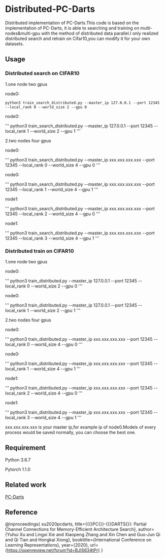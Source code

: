 # Distributed-PC-Darts
Distributed implementation of PC-Darts.This code is based on the implementation of PC-Darts, it is able to searching and training on multi-nodes&amp;multi-gpu with the method of distributed data parallel.I only realized distributed search and retrain on Cifar10,you can modify it for your own datasets.

## Usage
### Distributed search on CIFAR10

1.one node two gpus

node0:

    python3 train_search_distributed.py --master_ip 127.0.0.1 --port 12345 --local_rank 0 --world_size 2 --gpu 0

node0:

'''
    python3 train_search_distributed.py --master_ip 127.0.0.1 --port 12345 --local_rank 1 --world_size 2 --gpu 1
'''

2.two nodes four gpus

node0:

'''
python3 train_search_distributed.py --master_ip xxx.xxx.xxx.xxx --port 12345 --local_rank 0 --world_size 4 --gpu 0
'''

node0:

'''
python3 train_search_distributed.py --master_ip xxx.xxx.xxx.xxx --port 12345 --local_rank 1 --world_size 4 --gpu 1
'''

node1:

'''
python3 train_search_distributed.py --master_ip xxx.xxx.xxx.xxx --port 12345 --local_rank 2 --world_size 4 --gpu 0
'''

node1:

'''
python3 train_search_distributed.py --master_ip xxx.xxx.xxx.xxx --port 12345 --local_rank 3 --world_size 4 --gpu 1
'''

### Distributed train on CIFAR10

1.one node two gpus

node0:

'''
python3 train_distributed.py --master_ip 127.0.0.1 --port 12345 --local_rank 0 --world_size 2 --gpu 0
'''

node0:

'''
python3 train_distributed.py --master_ip 127.0.0.1 --port 12345 --local_rank 1 --world_size 2 --gpu 1
'''

2.two nodes four gpus

node0:

'''
python3 train_distributed.py --master_ip xxx.xxx.xxx.xxx --port 12345 --local_rank 0 --world_size 4 --gpu 0
'''

node0:

'''
python3 train_distributed.py --master_ip xxx.xxx.xxx.xxx --port 12345 --local_rank 1 --world_size 4 --gpu 1
'''

node1:

'''
python3 train_distributed.py --master_ip xxx.xxx.xxx.xxx --port 12345 --local_rank 2 --world_size 4 --gpu 0
'''

node1:

'''
python3 train_distributed.py --master_ip xxx.xxx.xxx.xxx --port 12345 --local_rank 3 --world_size 4 --gpu 1
'''

xxx.xxx.xxx.xxx is your master ip,for example ip of node0.Models of every process would be saved normally, you can choose the best one.

## Requirement

Python 3.6.7

Pytorch 1.1.0

## Related work

[PC-Darts](https://github.com/yuhuixu1993/PC-DARTS)

## Reference

@inproceedings{
xu2020pcdarts,
title={{\{}PC{\}}-{\{}DARTS{\}}: Partial Channel Connections for Memory-Efficient Architecture Search},
author={Yuhui Xu and Lingxi Xie and Xiaopeng Zhang and Xin Chen and Guo-Jun Qi and Qi Tian and Hongkai Xiong},
booktitle={International Conference on Learning Representations},
year={2020},
url={https://openreview.net/forum?id=BJlS634tPr}
}
